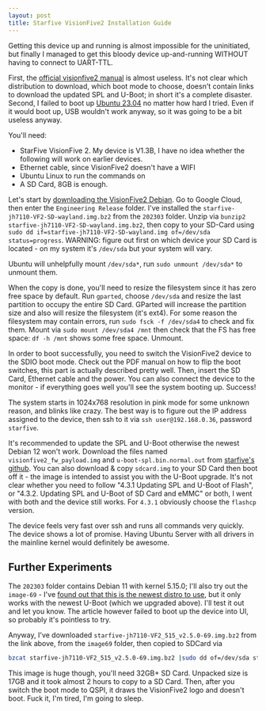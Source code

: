 ```yaml
---
layout: post
title: Starfive VisionFive2 Installation Guide
---
```


Getting this device up and running is almost impossible for the uninitiated, but finally
I managed to get this bloody device up-and-running WITHOUT having to connect to UART-TTL.

First, the [official visionfive2 manual](https://doc-en.rvspace.org/VisionFive2/PDF/VisionFive2_QSG.pdf)
is almost useless. It's not clear which distribution to download, which boot mode to choose,
doesn't contain links to download the updated SPL and U-Boot; in short
it's a complete disaster. Second, I failed to boot up [Ubuntu 23.04](https://wiki.ubuntu.com/RISC-V/StarFive%20VisionFive%202)
no matter how hard I tried. Even if it would boot up, USB wouldn't work anyway,
so it was going to be a bit useless anyway.

You'll need:

* StarFive VisionFive 2. My device is V1.3B, I have no idea whether the following will work on earlier devices.
* Ethernet cable, since VisionFive2 doesn't have a WIFI
* Ubuntu Linux to run the commands on
* A SD Card, 8GB is enough.

Let's start by [downloading the VisionFive2 Debian](https://debian.starfivetech.com/).
Go to Google Cloud, then enter the `Engineering Release` folder. I've installed the
`starfive-jh7110-VF2-SD-wayland.img.bz2` from the `202303` folder.
Unzip via `bunzip2 starfive-jh7110-VF2-SD-wayland.img.bz2`, then copy to your SD-Card
using `sudo dd if=starfive-jh7110-VF2-SD-wayland.img of=/dev/sda status=progress`.
WARNING: figure out first on which device your SD Card is located - on my system it's `/dev/sda` but your system will vary.

Ubuntu will unhelpfully mount `/dev/sda*`, run `sudo unmount /dev/sda*` to unmount them.

When the copy is done, you'll need to resize the filesystem since it has zero free space by default.
Run `gparted`, choose `/dev/sda` and resize the last partition to occupy the entire SD Card.
GParted will increase the partition size and also will resize the filesystem (it's ext4).
For some reason the filesystem may contain errors, run `sudo fsck -f /dev/sda4` to check and fix them.
Mount via `sudo mount /dev/sda4 /mnt` then check that the FS has free space:
`df -h /mnt` shows some free space. Unmount.

In order to boot successfully, you need to switch the VisionFive2 device to the SDIO boot mode.
Check out the PDF manual on how to flip the boot switches, this part is actually described pretty well.
Then, insert the SD Card, Ethernet cable and the power. You can also connect the device to the monitor -
if everything goes well you'll see the system booting up. Success!

The system starts in 1024x768 resolution in pink mode for some unknown reason, and blinks like crazy. The best way is to
figure out the IP address assigned to the device, then ssh to it via `ssh user@192.168.0.36`, password
`starfive`.

It's recommended to update the SPL and U-Boot otherwise the newest Debian 12 won't work.
Download the files named `visionfive2_fw_payload.img`
and `u-boot-spl.bin.normal.out` from [starfive's github](https://github.com/starfive-tech/VisionFive2/releases/).
You can also download & copy `sdcard.img` to your SD Card then boot off it - the image is
intended to assist you with the U-Boot upgrade. It's not clear whether you need to follow "4.3.1 Updating SPL and U-Boot of Flash",
or "4.3.2. Updating SPL and U-Boot of SD Card and eMMC" or both, I went with both
and the device still works. For `4.3.1` obviously choose the `flashcp` version.

The device feels very fast over ssh and runs all commands very quickly. The device shows a lot of promise.
Having Ubuntu Server with all drivers in the mainline kernel would definitely be awesome.

## Further Experiments

The `202303` folder contains Debian 11 with kernel 5.15.0; I'll also try out the `image-69` - I've [found
out that this is the newest distro to use](https://www.cnx-software.com/2023/02/12/starfive-visionfive-2-sbc-review-debian-12/),
but it only works with the newest U-Boot (which we upgraded above). I'll test it out and let you know.
The article however failed to boot up the device into UI, so probably it's pointless to try.

Anyway, I've downloaded `starfive-jh7110-VF2_515_v2.5.0-69.img.bz2` from the link above, from the `image69` folder,
then copied to SDCard via
```bash
bzcat starfive-jh7110-VF2_515_v2.5.0-69.img.bz2 |sudo dd of=/dev/sda status=progress conv=fsync
```
This image is huge though, you'll need 32GB+ SD Card. Unpacked size is 17GB and it took almost 2 hours to copy to a SD Card.
Then, after you switch the boot mode to QSPI, it draws the VisionFive2 logo and doesn't boot.
Fuck it, I'm tired, I'm going to sleep.
